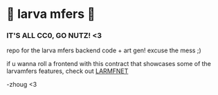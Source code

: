 # 🐛 larva mfers 🐛

### IT'S ALL CC0, GO NUTZ! <3

repo for the larva mfers backend code + art gen!
excuse the mess ;)

if u wanna roll a frontend with this contract that showcases some of the larvamfers features, check out [LARMFNET](https://github.com/zhoug0x/larmfnet)

-zhoug <3
